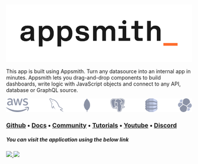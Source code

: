 ![](https://raw.githubusercontent.com/appsmithorg/appsmith/release/static/appsmith_logo_primary.png)

This app is built using Appsmith. Turn any datasource into an internal app in minutes. Appsmith lets you drag-and-drop components to build dashboards, write logic with JavaScript objects and connect to any API, database or GraphQL source.

![](https://raw.githubusercontent.com/appsmithorg/appsmith/release/static/images/integrations.png)

### [Github](https://github.com/appsmithorg/appsmith) • [Docs](https://docs.appsmith.com/?utm_source=github&utm_medium=social&utm_content=appsmith_docs&utm_campaign=null&utm_term=appsmith_docs) • [Community](https://community.appsmith.com/) • [Tutorials](https://github.com/appsmithorg/appsmith/tree/update/readme#tutorials) • [Youtube](https://www.youtube.com/appsmith) • [Discord](https://discord.gg/rBTTVJp)

##### You can visit the application using the below link

###### [![](https://assets.appsmith.com/git-sync/Buttons.svg) ](https://gneblory.bja.sealos.run/applications/66239c1273a2a10e267e2f1d/pages/66239c1273a2a10e267e2f20) [![](https://assets.appsmith.com/git-sync/Buttons2.svg)](https://gneblory.bja.sealos.run/applications/66239c1273a2a10e267e2f1d/pages/66239c1273a2a10e267e2f20/edit)
